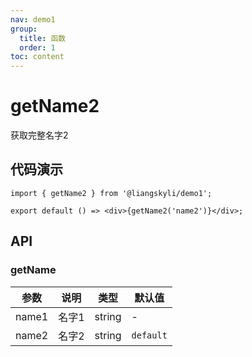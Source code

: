 ```yaml
---
nav: demo1
group:
  title: 函数
  order: 1
toc: content
---
```


# getName2

获取完整名字2

## 代码演示

```tsx | pure
import { getName2 } from '@liangskyli/demo1';

export default () => <div>{getName2('name2')}</div>;
```

## API

### getName

| 参数  | 说明  | 类型   | 默认值    |
| ----- | ----- | ------ | --------- |
| name1 | 名字1 | string | -         |
| name2 | 名字2 | string | `default` |
